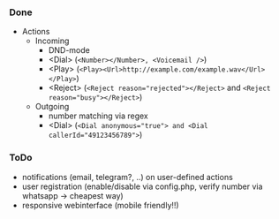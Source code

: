 ### Done
* Actions
    * Incoming
        * DND-mode
        * \<Dial\> (```<Number></Number>, <Voicemail />```)
        * \<Play\> (```<Play><Url>http://example.com/example.wav</Url></Play>```)
        * \<Reject\> (```<Reject reason="rejected"></Reject>``` and ```<Reject reason="busy"></Reject>```)
    * Outgoing
        * number matching via regex
        * \<Dial\> (```<Dial anonymous="true"> and <Dial callerId="49123456789">```)

### ToDo
* notifications (email, telegram?, ..) on user-defined actions
* user registration (enable/disable via config.php, verify number via whatsapp -> cheapest way)
* responsive webinterface (mobile friendly!!)
